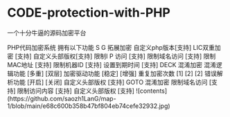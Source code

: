 # CODE-protection-with-PHP
<p>一个十分牛逼的源码加密平台</p>
PHP代码加密系统
<h>拥有以下功能</h>
S G 拓展加密
       自定义php版本[支持]
        LIC双重加密 [支持]
        自定义头部版权[支持]
      限制I P 访问 [支持]
       限制域名访问 [支持]
        限制MAC地址 [支持]
       限制机器ID [支持]
       设置到期时间 [支持]
DECK 混淆加密
    混淆逻辑功能 [多重] [双层]
    加密驱动功能 [稳定] [增强]
    重复加密次数 [1] [2] [2]
    错误解析功能 [开启] [关闭]
    自定义头部版权 [支持]
GOTO 混淆加密
    限制域名访问 [支持]
    限制访问内容 [支持]
    自定义头部版权 [支持]
    ![contents](https://github.com/saozh1LanG/map-1/blob/main/e68c600b358b47bf804eb74cefe32932.jpg)
 

